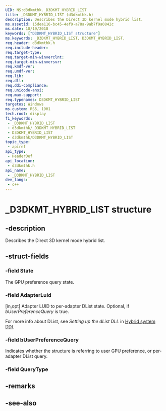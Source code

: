 ```yaml
---
UID: NS:d3dkmthk._D3DKMT_HYBRID_LIST
title: _D3DKMT_HYBRID_LIST (d3dkmthk.h)
description: Describes the Direct 3D kernel mode hybrid list.
ms.assetid: 15dea116-bc45-4ef9-a78a-9ab7f9a0842c
ms.date: 10/19/2018
keywords: ["D3DKMT_HYBRID_LIST structure"]
ms.keywords: _D3DKMT_HYBRID_LIST, D3DKMT_HYBRID_LIST,
req.header: d3dkmthk.h
req.include-header: 
req.target-type: 
req.target-min-winverclnt: 
req.target-min-winversvr: 
req.kmdf-ver: 
req.umdf-ver: 
req.lib: 
req.dll: 
req.ddi-compliance: 
req.unicode-ansi: 
req.max-support: 
req.typenames: D3DKMT_HYBRID_LIST
targetos: Windows
ms.custom: RS5, 19H1
tech.root: display
f1_keywords:
 - _D3DKMT_HYBRID_LIST
 - d3dkmthk/_D3DKMT_HYBRID_LIST
 - D3DKMT_HYBRID_LIST
 - d3dkmthk/D3DKMT_HYBRID_LIST
topic_type:
 - apiref
api_type:
 - HeaderDef
api_location:
 - d3dkmthk.h
api_name:
 - _D3DKMT_HYBRID_LIST
dev_langs:
 - c++
---
```


# _D3DKMT_HYBRID_LIST structure


## -description

Describes the Direct 3D kernel mode hybrid list.

## -struct-fields

### -field State

The GPU preference query state.

### -field AdapterLuid

[in,opt] Adapter LUID to per-adapter DList state. Optional, if *bUserPreferenceQuery* is true. 

For more info about DList, see *Setting up the dList DLL* in [Hybrid system DDI](https://docs.microsoft.com/windows-hardware/drivers/display/hybrid-system-ddi).

### -field bUserPreferenceQuery

 
Indicates whether the structure is referring to user GPU preference, or per-adapter DList query.

### -field QueryType

## -remarks

## -see-also

